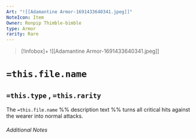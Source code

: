 ```yaml
---
Art: "![[Adamantine Armor-1691433640341.jpeg]]"
NoteIcon: Item
Owner: Ronpip Thimble-bimble
type: Armor
rarity: Rare
---
```


> [!infobox]+
> ![[Adamantine Armor-1691433640341.jpeg]]

# `=this.file.name`
## `=this.type` , `=this.rarity`

The `=this.file.name` %% description text %% turns all critical hits against the wearer into normal attacks.

###### Additional Notes